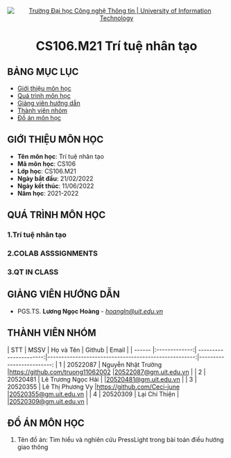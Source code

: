 <p align="center">
  <a href="https://www.uit.edu.vn/" title="Trường Đại học Công nghệ Thông tin" style="border: 5;">
    <img src="https://i.imgur.com/WmMnSRt.png" alt="Trường Đại học Công nghệ Thông tin | University of Information Technology">
  </a>
</p>

<!-- Title -->
<h1 align="center"><b>CS106.M21 Trí tuệ nhân tạo</b></h1>



## BẢNG MỤC LỤC
* [ Giới thiệu môn học](#gioithieumonhoc)
* [Quá trình môn học](#quatrinh)
* [ Giảng viên hướng dẫn](#giangvien)
* [ Thành viên nhóm](#thanhvien)
* [ Đồ án môn học](#doan)
## GIỚI THIỆU MÔN HỌC
<a name="gioithieumonhoc"></a>
* **Tên môn học**: Trí tuệ nhân tạo
* **Mã môn học**: CS106
* **Lớp học**: CS106.M21
* **Ngày bắt đầu**: 21/02/2022
* **Ngày kết thúc**: 11/06/2022
* **Năm học**: 2021-2022
## QUÁ TRÌNH MÔN HỌC
<a name ="quatrinh"></a>
### 1.Trí tuệ nhân tạo


<a name ="colab"></a>
### 2.COLAB ASSSIGNMENTS


<a name ="QT"></a>
### 3.QT IN CLASS

## GIẢNG VIÊN HƯỚNG DẪN
<a name="giangvien"></a>
* PGS.TS. **Lương Ngọc Hoàng** - *hoangln@uit.edu.vn*

## THÀNH VIÊN NHÓM
<a name="thanhvien"></a>
| STT    | MSSV          | Họ và Tên              | Github                                               | Email                   |
| ------ |:-------------:| ----------------------:|-----------------------------------------------------:|-------------------------:
| 1      | 20522087      | Nguyễn Nhật Trường     |https://github.com/truong11062002                     |20522087@gm.uit.edu.vn   |
| 2      | 20520481      | Lê Trương Ngọc Hải     |                                                      |20520481@gm.uit.edu.vn   |
| 3      | 20520355      | Lê Thị Phương Vy       |https://github.com/Ceci-june                          |20520355@gm.uit.edu.vn   |
| 4      | 20520309      | Lại Chí Thiện          |                                                      |20520309@gm.uit.edu.vn   |
## ĐỒ ÁN MÔN HỌC
<a name="doan"></a>
1. Tên đồ án: Tìm hiểu và nghiên cứu PressLight trong bài toán điều hướng giao thông


